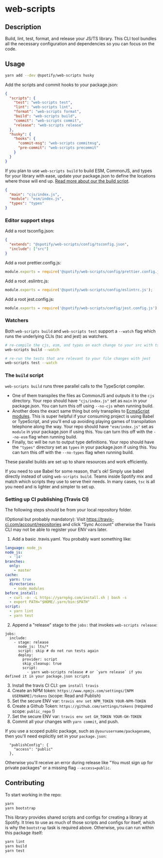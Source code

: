 # web-scripts

## Description

Build, lint, test, format, and release your JS/TS library. This CLI tool bundles all the necessary configuration and dependencies so you can focus on the code.

## Usage

```sh
yarn add --dev @spotify/web-scripts husky
```

Add the scripts and commit hooks to your package.json:

```json
{
  "scripts": {
    "test": "web-scripts test",
    "lint": "web-scripts lint",
    "format": "web-scripts format",
    "build": "web-scripts build",
    "commit": "web-scripts commit",
    "release": "web-scripts release"
  },
  "husky": {
    "hooks": {
      "commit-msg": "web-scripts commitmsg",
      "pre-commit": "web-scripts precommit"
    }
  }
}
```

If you plan to use `web-scripts build` to build ESM, CommonJS, and types for your library with ease, update your package.json to define the locations where those will end up. [Read more about our the build script](#the-build-script).

```json
{
  "main": "cjs/index.js",
  "module": "esm/index.js",
  "types": "types"
}
```

### Editor support steps

Add a root tsconfig.json:

```json
{
  "extends": "@spotify/web-scripts/config/tsconfig.json",
  "include": ["src"]
}
```

Add a root prettier.config.js:

```js
module.exports = require('@spotify/web-scripts/config/prettier.config.js');
```

Add a root .eslintrc.js:

```js
module.exports = require('@spotify/web-scripts/config/eslintrc.js');
```

Add a root jest.config.js:

```js
module.exports = require('@spotify/web-scripts/config/jest.config.js');
```

### Watchers

Both `web-scripts build` and `web-scripts test` support a `--watch` flag which runs the underlying CLIs (tsc and jest) as watchers.

```sh
# re-compile the cjs, esm, and types on each change to your src with tsc
web-scripts build --watch

# re-run the tests that are relevant to your file changes with jest
web-scripts test --watch
```

### The `build` script

`web-scripts build` runs three parallel calls to the TypeScript compiler.

- One of them transpiles the files as CommonJS and outputs it to the `cjs` directory. Your repo should have `"cjs/index.js"` set as `main` in your package.json. You can turn this off using `--no-cjs` when running build.
- Another does the exact same thing but only transpiles to [EcmaScript modules](https://github.com/standard-things/esm). This is super helpful if your consuming project is using Babel or TypeScript, and you'll end up avoiding playing games of transpilation telephone along the way. Your repo should have `"esm/index.js"` set as `module` in your package.json if using this. You can turn this off with the `--no-esm` flag when running build.
- Finally, tsc will be run to output type definitions. Your repo should have the `"types"` directory set as `types` in your package.json if using this. You can turn this off with the `--no-types` flag when running build.

These parallel builds are set up to share resources and work efficiently.

If you need to use Babel for some reason, that's ok! Simply use babel directly instead of using `web-scripts build`. Teams inside Spotify mix and match which scripts they use to serve their needs. In many cases, `tsc` is all you need and is lighter and simpler to set up.

### Setting up CI publishing (Travis CI)

The following steps should be from your local repository folder.

(Optional but probably mandatory): Visit https://travis-ci.com/account/repositories and click "Sync Account" otherwise the Travis CLI may not be able to register your ENV vars later.

1. Add a basic .travis.yaml. You probably want something like:

```yml
language: node_js
node_js:
  - '14'
branches:
  only:
    - master
cache:
  yarn: true
  directories:
    - node_modules
before_install:
  - curl -o- -L https://yarnpkg.com/install.sh | bash -s
  - export PATH="$HOME/.yarn/bin:$PATH"
script:
  - yarn lint
  - yarn test
```

2. Append a "release" stage to the `jobs:` that invokes `web-scripts release`:

```
jobs:
  include:
    - stage: release
      node_js: lts/*
      script: skip # do not run tests again
      deploy:
        provider: script
        skip_cleanup: true
        script:
          - yarn web-scripts release # or `yarn release` if you defined it in your package.json scripts
```

3. Install the travis CI CLI: `gem install travis`
4. Create an NPM token: `https://www.npmjs.com/settings/[NPM USERNAME]/tokens` (scope: Read and Publish)
5. Set the secure ENV var: `travis env set NPM_TOKEN YOUR-NPM-TOKEN`
6. Create a Github Token: `https://github.com/settings/tokens` (required scope: `public_repo` !)
7. Set the secure ENV var: `travis env set GH_TOKEN YOUR-GH-TOKEN`
8. Commit all your changes with `yarn commit`, and push.

If you use a scoped public package, such as `@yourusername/packagename`, then you'll need explicitly set in your `package.json`:

```
  "publishConfig": {
    "access": "public"
  },
```

Otherwise you'll receive an error during release like "You must sign up for private packages" or a missing flag `--access=public`.

## Contributing

To start working in the repo:

```sh
yarn
yarn bootstrap
```

This library provides shared scripts and configs for creating a library at Spotify. It tries to use as much of those scripts and configs for itself, which is why the `bootstrap` task is required above. Otherwise, you can run within this package itself:

```sh
yarn lint
yarn build
yarn test
```
